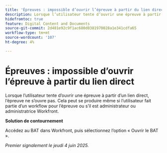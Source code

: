 ```yaml
---
title: 'Épreuves : impossible d’ouvrir l’épreuve à partir du lien direct'
description: Lorsque l’utilisateur tente d’ouvrir une épreuve à partir d’un lien direct, l’épreuve ne s’ouvre pas. Cela peut se produire même si l’utilisateur fait partie d’un workflow pour l’épreuve ou s’il est administrateur ou administratrice Workfront.
hidefromtoc: true
feature: Digital Content and Documents
source-git-commit: 2d481e92c9f1ac680d0381970028a1e341cdfa65
workflow-type: tm+mt
source-wordcount: '107'
ht-degree: 4%

---
```



# Épreuves : impossible d’ouvrir l’épreuve à partir du lien direct

Lorsque l’utilisateur tente d’ouvrir une épreuve à partir d’un lien direct, l’épreuve ne s’ouvre pas. Cela peut se produire même si l’utilisateur fait partie d’un workflow pour l’épreuve ou s’il est administrateur ou administratrice Workfront.

**Solution de contournement**

Accédez au BAT dans Workfront, puis sélectionnez l’option « Ouvrir le BAT ».

_Premier signalement le jeudi 4 juin 2025._
